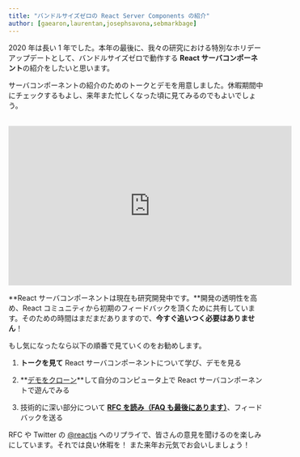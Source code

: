 ```yaml
---
title: "バンドルサイズゼロの React Server Components の紹介"
author: [gaearon,laurentan,josephsavona,sebmarkbage]
---
```


2020 年は長い 1 年でした。本年の最後に、我々の研究における特別なホリデーアップデートとして、バンドルサイズゼロで動作する **React サーバコンポーネント**の紹介をしたいと思います。

サーバコンポーネントの紹介のためのトークとデモを用意しました。休暇期間中にチェックするもよし、来年また忙しくなった頃に見てみるのでもよいでしょう。

<br>

<iframe width="560" height="315" src="https://www.youtube.com/embed/TQQPAU21ZUw" frameborder="0" allow="accelerometer; autoplay; clipboard-write; encrypted-media; gyroscope; picture-in-picture" allowfullscreen></iframe>

**React サーバコンポーネントは現在も研究開発中です。**開発の透明性を高め、React コミュニティから初期のフィードバックを頂くために共有しています。そのための時間はまだまだありますので、**今すぐ追いつく必要はありません**！

もし気になったなら以下の順番で見ていくのをお勧めします。

1. **トークを見て** React サーバコンポーネントについて学び、デモを見る

2. **[デモをクローン](http://github.com/reactjs/server-components-demo)**して自分のコンピュータ上で React サーバコンポーネントで遊んでみる

3. 技術的に深い部分について **[RFC を読み（FAQ も最後にあります）](https://github.com/reactjs/rfcs/pull/188)**、フィードバックを送る

RFC や Twitter の [@reactjs](https://twitter.com/reactjs) へのリプライで、皆さんの意見を聞けるのを楽しみにしています。それでは良い休暇を！ また来年お元気でお会いしましょう！
